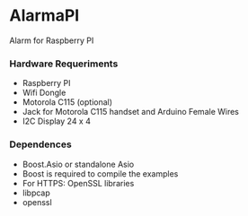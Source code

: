 # AlarmaPI
Alarm for Raspberry PI

### Hardware Requeriments
* Raspberry PI 
* Wifi Dongle
* Motorola C115 (optional)
* Jack for Motorola C115 handset and Arduino Female Wires 
* I2C Display 24 x 4

### Dependences

* Boost.Asio or standalone Asio
* Boost is required to compile the examples
* For HTTPS: OpenSSL libraries 
* libpcap
* openssl

